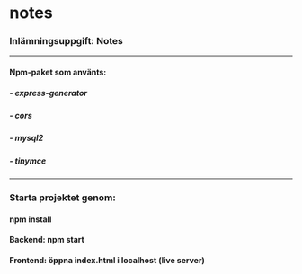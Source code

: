 # notes
### Inlämningsuppgift: Notes

---

#### Npm-paket som använts:
##### - express-generator
##### - cors
##### - mysql2
##### - tinymce

---

### Starta projektet genom:
#### npm install

#### Backend: npm start
#### Frontend: öppna index.html i localhost (live server)
